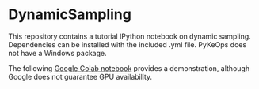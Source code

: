 # DynamicSampling

This repository contains a tutorial IPython notebook on dynamic sampling. 
Dependencies can be installed with the included .yml file. PyKeOps does not have a Windows package.

The following [Google Colab notebook](https://colab.research.google.com/drive/1acgnNkEpJWImhlRwJ-Kvc8_XBeFuUoqs) provides a demonstration,
although Google does not guarantee GPU availability.
